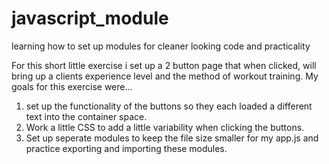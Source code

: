 # javascript_module
learning how to set up modules for cleaner looking code and practicality

For this short little exercise i set up a 2 button page that when clicked, will bring up a clients experience level and the method of workout training.
My goals for this exercise were...
1. set up the functionality of the buttons so they each loaded a different text into the container space.
2. Work a little CSS to add a little variability when clicking the buttons.
3. Set up seperate modules to keep the file size smaller for my app.js and practice exporting and importing these modules.
